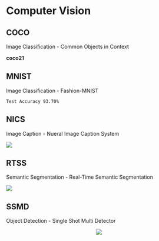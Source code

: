 # Computer Vision

## COCO

Image Classification - Common Objects in Context

**coco21**

## MNIST

Image Classification - Fashion-MNIST

```
Test Accuracy 93.70%
```

## NICS

Image Caption - Nueral Image Caption System

<img src="NICS/nics300x300_better.png">

## RTSS

Semantic Segmentation - Real-Time Semantic Segmentation

<p aling="center">
  <img src="RTSS/rtss.gif">
</p>

## SSMD

Object Detection - Single Shot Multi Detector

<p align="center">
  <img src="SSMD/ssmd.gif">
</p>
